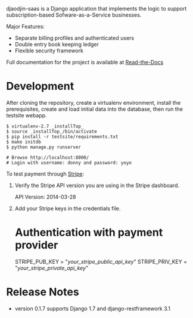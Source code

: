 djaodjin-saas is a Django application that implements the logic to support
subscription-based Sofware-as-a-Service businesses.

Major Features:

- Separate billing profiles and authenticated users
- Double entry book keeping ledger
- Flexible security framework

Full documentation for the project is available at [Read-the-Docs](http://djaodjin-saas.readthedocs.org/)

Development
===========

After cloning the repository, create a virtualenv environment, install
the prerequisites, create and load initial data into the database, then
run the testsite webapp.

    $ virtualenv-2.7 _installTop_
    $ source _installTop_/bin/activate
    $ pip install -r testsite/requirements.txt
    $ make initdb
    $ python manage.py runserver

    # Browse http://localhost:8000/
    # Login with username: donny and password: yoyo

To test payment through [Stripe](https://stripe.com/):

1. Verify the Stripe API version you are using in the Stripe dashboard.

    API Version: 2014-03-28

2. Add your Stripe keys in the credentials file.

    # Authentication with payment provider
    STRIPE_PUB_KEY = "_your_stripe_public_api_key_"
    STRIPE_PRIV_KEY = "_your_stripe_private_api_key_"

Release Notes
=============

- version 0.1.7 supports Django 1.7 and django-restframework 3.1

